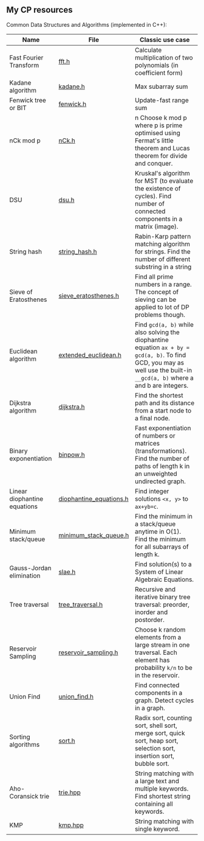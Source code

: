 ## My CP resources

Common Data Structures and Algorithms (implemented in C++):

| Name | File | Classic use case |
| -- | -- | -- |
| Fast Fourier Transform | [fft.h](common_algos/fft.h) | Calculate multiplication of two polynomials (in coefficient form) | 
| Kadane algorithm | [kadane.h](common_algos/kadane.h) | Max subarray sum |
| Fenwick tree or BIT | [fenwick.h](common_algos/fenwick.h) | Update-fast range sum |
| nCk mod p | [nCk.h](common_algos/nCk.h) | n Choose k mod p where p is prime optimised using Fermat's little theorem and Lucas theorem for divide and conquer. |
| DSU | [dsu.h](common_algos/dsu.h) | Kruskal's algorithm for MST (to evaluate the existence of cycles). Find number of connected components in a matrix (image). |
| String hash | [string_hash.h](common_algos/string_hash.h) | Rabin-Karp pattern matching algorithm for strings. Find the number of different substring in a string |
| Sieve of Eratosthenes | [sieve_eratosthenes.h](common_algos/sieve_eratosthenes.h) | Find all prime numbers in a range. The concept of sieving can be applied to lot of DP problems though. | 
| Euclidean algorithm | [extended_euclidean.h](common_algos/extended_euclidean.h) | Find `gcd(a, b)` while also solving the diophantine equation `ax + by = gcd(a, b)`. To find GCD, you may as well use the built-in `__gcd(a, b)` where a and b are integers. |
| Dijkstra algorithm | [dijkstra.h](common_algos/dijkstra.h) | Find the shortest path and its distance from a start node to a final node. | 
| Binary exponentiation | [binpow.h](common_algos/binpow.h) | Fast exponentiation of numbers or matrices (transformations). Find the number of paths of length k in an unweighted undirected graph. |
| Linear diophantine equations | [diophantine_equations.h](common_algos/diophantine_equations.h) | Find integer solutions `<x, y>` to `ax+yb=c`. |
| Minimum stack/queue | [minimum_stack_queue.h](common_algos/minimum_stack_queue.h) | Find the minimum in a stack/queue anytime in O(1). Find the minimum for all subarrays of length k. | 
| Gauss-Jordan elimination | [slae.h](common_algos/slae.h) | Find solution(s) to a System of Linear Algebraic Equations. |
| Tree traversal | [tree_traversal.h](common_algos/tree_traversal.h) | Recursive and iterative binary tree traversal: preorder, inorder and postorder. | 
| Reservoir Sampling | [reservoir_sampling.h](common_algos/reservoir_sampling.h) | Choose k random elements from a large stream in one traversal. Each element has probability `k/n` to be in the reservoir. |
| Union Find | [union_find.h](common_algos/union_find.h) | Find connected components in a graph. Detect cycles in a graph. |
| Sorting algorithms | [sort.h](common_algos/sort.h) | Radix sort, counting sort, shell sort, merge sort, quick sort, heap sort, selection sort, insertion sort, bubble sort. | 
| Aho-Coransick trie | [trie.hpp](common_algos/trie.hpp) | String matching with a large text and multiple keywords. Find shortest string containing all keywords. |
| KMP | [kmp.hpp](common_alhos/kmp.hpp) | String matching with single keyword. | 

<!-- Maybe a gh page -->
<!-- Find the top k elements in unsorted array, all methods and complexities: https://www.geeksforgeeks.org/k-largestor-smallest-elements-in-an-array/ -->


